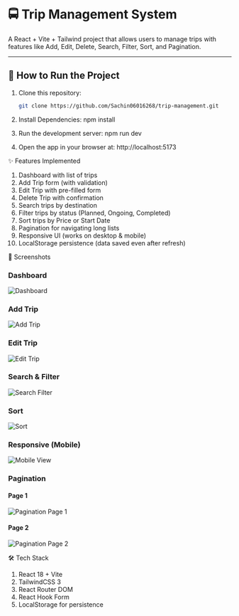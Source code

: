 # 🚍 Trip Management System

A React + Vite + Tailwind project that allows users to manage trips with features like Add, Edit, Delete, Search, Filter, Sort, and Pagination.

---

## 🚀 How to Run the Project

1. Clone this repository:
   ```bash
   git clone https://github.com/Sachin06016268/trip-management.git
   

2. Install Dependencies:
npm install

3. Run the development server:
npm run dev

4. Open the app in your browser at:
http://localhost:5173





✨ Features Implemented

1. Dashboard with list of trips
2. Add Trip form (with validation)
3. Edit Trip with pre-filled form
4. Delete Trip with confirmation
5. Search trips by destination
6. Filter trips by status (Planned, Ongoing, Completed)
7. Sort trips by Price or Start Date
8. Pagination for navigating long lists
9. Responsive UI (works on desktop & mobile)
10. LocalStorage persistence (data saved even after refresh)




📸 Screenshots

### Dashboard
![Dashboard](screenshots/Dashboard.png)

### Add Trip
![Add Trip](screenshots/add-trip.png)

### Edit Trip
![Edit Trip](screenshots/edit-trip.png)

### Search & Filter
![Search Filter](screenshots/search-filter.png)

### Sort
![Sort](screenshots/sort.png)

### Responsive (Mobile)
![Mobile View](screenshots/mobile.png)

### Pagination

#### Page 1
![Pagination Page 1](screenshots/pagination-page1.png)

#### Page 2
![Pagination Page 2](screenshots/pagination-page2.png)







🛠️ Tech Stack

1. React 18 + Vite
2. TailwindCSS 3
3. React Router DOM
4. React Hook Form
5. LocalStorage for persistence


